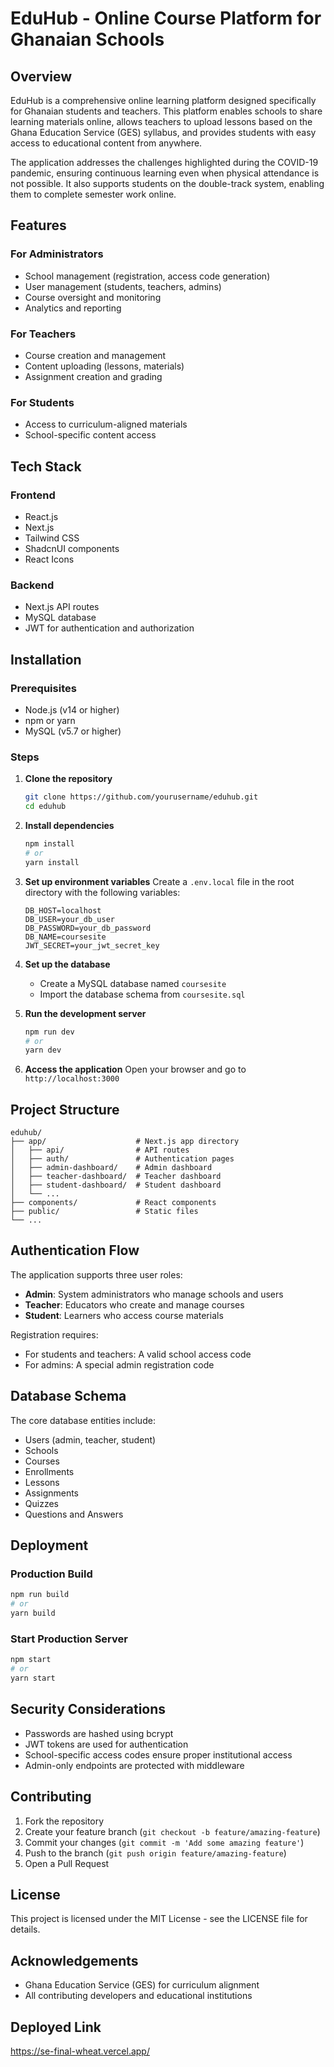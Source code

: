# EduHub - Online Course Platform for Ghanaian Schools

## Overview

EduHub is a comprehensive online learning platform designed specifically for Ghanaian students and teachers. This platform enables schools to share learning materials online, allows teachers to upload lessons based on the Ghana Education Service (GES) syllabus, and provides students with easy access to educational content from anywhere.

The application addresses the challenges highlighted during the COVID-19 pandemic, ensuring continuous learning even when physical attendance is not possible. It also supports students on the double-track system, enabling them to complete semester work online.

## Features

### For Administrators
- School management (registration, access code generation)
- User management (students, teachers, admins)
- Course oversight and monitoring
- Analytics and reporting

### For Teachers
- Course creation and management
- Content uploading (lessons, materials)
- Assignment creation and grading

### For Students
- Access to curriculum-aligned materials
- School-specific content access

## Tech Stack

### Frontend
- React.js
- Next.js
- Tailwind CSS
- ShadcnUI components
- React Icons

### Backend
- Next.js API routes
- MySQL database
- JWT for authentication and authorization

## Installation

### Prerequisites
- Node.js (v14 or higher)
- npm or yarn
- MySQL (v5.7 or higher)

### Steps

1. **Clone the repository**
   ```bash
   git clone https://github.com/yourusername/eduhub.git
   cd eduhub
   ```

2. **Install dependencies**
   ```bash
   npm install
   # or
   yarn install
   ```

3. **Set up environment variables**
   Create a `.env.local` file in the root directory with the following variables:
   ```
   DB_HOST=localhost
   DB_USER=your_db_user
   DB_PASSWORD=your_db_password
   DB_NAME=coursesite
   JWT_SECRET=your_jwt_secret_key
   ```

4. **Set up the database**
   - Create a MySQL database named `coursesite`
   - Import the database schema from `coursesite.sql`

5. **Run the development server**
   ```bash
   npm run dev
   # or
   yarn dev
   ```

6. **Access the application**
   Open your browser and go to `http://localhost:3000`

## Project Structure

```
eduhub/
├── app/                    # Next.js app directory
│   ├── api/                # API routes
│   ├── auth/               # Authentication pages
│   ├── admin-dashboard/    # Admin dashboard
│   ├── teacher-dashboard/  # Teacher dashboard
│   ├── student-dashboard/  # Student dashboard
│   └── ...
├── components/             # React components
├── public/                 # Static files
└── ...
```

## Authentication Flow

The application supports three user roles:
- **Admin**: System administrators who manage schools and users
- **Teacher**: Educators who create and manage courses
- **Student**: Learners who access course materials

Registration requires:
- For students and teachers: A valid school access code
- For admins: A special admin registration code

## Database Schema

The core database entities include:
- Users (admin, teacher, student)
- Schools
- Courses
- Enrollments
- Lessons
- Assignments
- Quizzes
- Questions and Answers

## Deployment

### Production Build
```bash
npm run build
# or
yarn build
```

### Start Production Server
```bash
npm start
# or
yarn start
```

## Security Considerations

- Passwords are hashed using bcrypt
- JWT tokens are used for authentication
- School-specific access codes ensure proper institutional access
- Admin-only endpoints are protected with middleware

## Contributing

1. Fork the repository
2. Create your feature branch (`git checkout -b feature/amazing-feature`)
3. Commit your changes (`git commit -m 'Add some amazing feature'`)
4. Push to the branch (`git push origin feature/amazing-feature`)
5. Open a Pull Request

## License

This project is licensed under the MIT License - see the LICENSE file for details.

## Acknowledgements

- Ghana Education Service (GES) for curriculum alignment
- All contributing developers and educational institutions

## Deployed Link
https://se-final-wheat.vercel.app/
